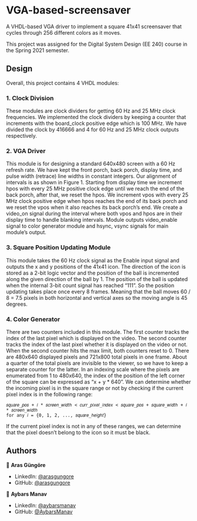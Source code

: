 # VGA-based-screensaver

A VHDL-based VGA driver to implement a square 41x41 screensaver that cycles through 256 different colors as it moves.

This project was assigned for the Digital System Design (EE 240) course in the Spring 2021 semester.



## Design

Overall, this project contains 4 VHDL modules:


### 1. Clock Division

These modules are clock dividers for getting 60 Hz and 25 MHz clock frequencies. We
implemented the clock dividers by keeping a counter that increments with the board_clock
positive edge which is 100 MHz. We have divided the clock by 416666 and 4 for 60 Hz and
25 MHz clock outputs respectively.


### 2. VGA Driver

This module is for designing a standard 640x480 screen with a 60 Hz refresh rate. We have
kept the front porch, back porch, display time, and pulse width (retrace) line widths in constant
integers. Our alignment of intervals is as shown in Figure 1. Starting from display time we
increment hpos with every 25 MHz positive clock edge until we reach the end of the back porch,
after that, we reset the hpos. We increment vpos with every 25 MHz clock positive edge when
hpos reaches the end of its back porch and we reset the vpos when it also reaches its back
porch’s end. We create a video_on signal during the interval where both vpos and hpos are
in their display time to handle blanking intervals. Module outputs video_enable signal to
color generator module and hsync, vsync signals for main module’s output.


### 3. Square Position Updating Module

This module takes the 60 Hz clock signal as the Enable input signal and outputs the x and y
positions of the 41x41 icon. The direction of the icon is stored as a 2-bit logic vector and the
position of the ball is incremented along the given direction of the ball by 1. The position of
the ball is updated when the internal 3-bit count signal has reached “111”. So the position
updating takes place once every 8 frames. Meaning that the ball moves 60 / 8 = 7.5 pixels
in both horizontal and vertical axes so the moving angle is 45 degrees.


### 4. Color Generator

There are two counters included in this module. The first counter tracks the index of the last
pixel which is displayed on the video. The second counter tracks the index of the last pixel whether
it is displayed on the video or not. When the second counter hits the max limit, both counters reset
to 0. There are 480x640 displayed pixels and 721x800 total pixels in one frame. About a quarter
of the total pixels are invisible to the viewer, so we have to keep a separate counter for the latter.
In an indexing scale where the pixels are enumerated from 1 to 480x640, the index of the
position of the left corner of the square can be expressed as “x + y * 640”. We can determine
whether the incoming pixel is in the square range or not by checking if the current pixel index
is in the following range:
```
𝑠𝑞𝑢𝑎𝑟𝑒_𝑝𝑜𝑠 + 𝑖 * 𝑠𝑐𝑟𝑒𝑒𝑛_𝑤𝑖𝑑𝑡ℎ < 𝑐𝑢𝑟𝑟_𝑝𝑖𝑥𝑒𝑙_𝑖𝑛𝑑𝑒𝑥 < 𝑠𝑞𝑢𝑎𝑟𝑒_𝑝𝑜𝑠 + 𝑠𝑞𝑢𝑎𝑟𝑒_𝑤𝑖𝑑𝑡ℎ + 𝑖 * 𝑠𝑐𝑟𝑒𝑒𝑛_𝑤𝑖𝑑𝑡ℎ
for any 𝑖 = {0, 1, 2, ..., 𝑠𝑞𝑢𝑎𝑟𝑒_ℎ𝑒𝑖𝑔ℎ𝑡}
```
If the current pixel index is not in any of these ranges, we can determine that the pixel
doesn’t belong to the icon so it must be black.



## Authors

👤 **Aras Güngöre**

* LinkedIn: [@arasgungore](https://www.linkedin.com/in/arasgungore)
* GitHub: [@arasgungore](https://github.com/arasgungore)

👤 **Aybars Manav**

* LinkedIn: [@aybarsmanav](https://www.linkedin.com/in/aybarsmanav)
* GitHub: [@AybarsManav](https://github.com/AybarsManav)

